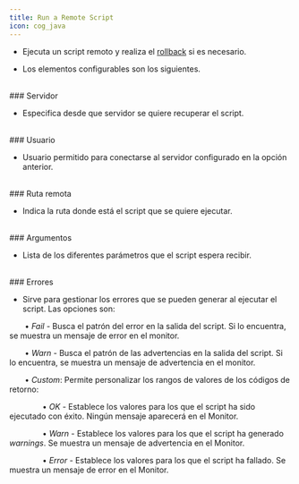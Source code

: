 ```yaml
---
title: Run a Remote Script
icon: cog_java
---
```


* Ejecuta un script remoto y realiza el [rollback](Conceptos/rollback) si es necesario.

* Los elementos configurables son los siguientes.

<br />
### Servidor

* Especifica desde que servidor se quiere recuperar el script.

<br />
### Usuario

* Usuario permitido para conectarse al servidor configurado en la opción anterior.

<br />
### Ruta remota

* Indica la ruta donde está el script que se quiere ejecutar.

<br />
### Argumentos 

* Lista de los diferentes parámetros que el script espera recibir. 

<br />
### Errores

* Sirve para gestionar los errores que se pueden generar al ejecutar el script. Las opciones son: <br />


&nbsp; &nbsp;&nbsp; &nbsp; • *Fail* - Busca el patrón del error en la salida del script. Si lo encuentra, se muestra un mensaje de error en el monitor. <br />

&nbsp; &nbsp;&nbsp; &nbsp; • *Warn* - Busca el patrón de las advertencias en la salida del script. Si lo encuentra, se muestra un mensaje de advertencia en el monitor. <br />

&nbsp; &nbsp;&nbsp; &nbsp; • *Custom*: Permite personalizar los rangos de valores de los códigos de retorno: <br />

&nbsp; &nbsp;&nbsp; &nbsp; &nbsp; &nbsp; &nbsp; &nbsp; • *OK* - Establece los valores para los que el script ha sido ejecutado con éxito. Ningún mensaje aparecerá en el Monitor. <br />

&nbsp; &nbsp;&nbsp; &nbsp; &nbsp; &nbsp; &nbsp; &nbsp; • *Warn* -  Establece los valores para los que el script ha generado *warnings*. Se muestra un mensaje de advertencia en el Monitor. <br />

&nbsp; &nbsp;&nbsp; &nbsp; &nbsp; &nbsp; &nbsp; &nbsp; • *Error* - Establece los valores para los que el script ha fallado. Se muestra un mensaje de error en el Monitor.